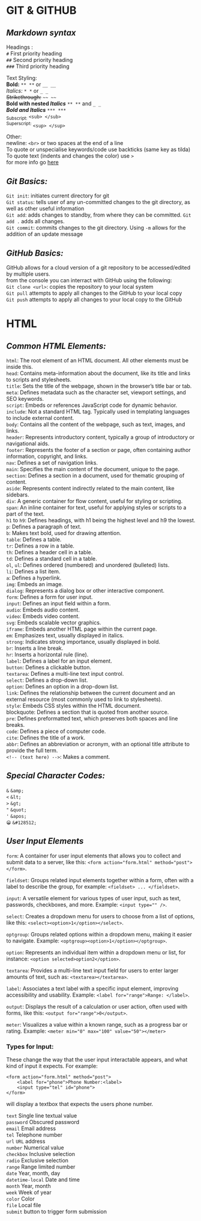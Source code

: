 # **GIT & GITHUB**

## *Markdown syntax*
Headings :  
`#` First priority heading  
`##` Second priority heading  
`###` Third priority heading  

Text Styling:  
**Bold:** `** **` or `__ __`  
*Italics:* `* *` or `_ _`  
~~Strikethrough:~~ `~~ ~~`  
**Bold with nested _Italics_**  `** **` and `_ _`  
***Bold and Italics*** `*** ***`  
<sub>Subscript:</sub> `<sub> </sub>`  
<sup>Superscript:</sup> `<sup> </sup>`  

Other:  
newline: `<br>` or two spaces at the end of a line  
To quote or unspecialise keywords/code use backticks (same key as tilda)  
To quote text (indents and changes the color) use `>`  
for more info go [here](https://docs.github.com/en/get-started/writing-on-github/getting-started-with-writing-and-formatting-on-github/basic-writing-and-formatting-syntax)  


## *Git Basics:*  
`Git init`: initiates current directory for git  
`Git status`: tells user of any un-committed changes to the git directory, as well as other useful information  
`Git add`: adds changes to standby, from where they can be committed. `Git add .` adds all changes.  
`Git commit`: commits changes to the git directory. Using `-m` allows for the addition of an update message  


## *GitHub Basics:*  
GitHub allows for a cloud version of a git repository to be accessed/edited by multiple users.   
from the console you can interract with GitHub using the following:  
`Git clone <url>`: copies the repository to your local system  
`Git pull` attempts to apply all changes to the GitHub to your local copy  
`Git push` attempts to apply all changes to your local copy to the GitHub  

# **HTML**

## *Common HTML Elements:*  
`html`: The root element of an HTML document. All other elements must be inside this.  
`head`: Contains meta-information about the document, like its title and links to scripts and stylesheets.  
`title`: Sets the title of the webpage, shown in the browser’s title bar or tab.  
`meta`: Defines metadata such as the character set, viewport settings, and SEO keywords.  
`script`: Embeds or references JavaScript code for dynamic behavior.  
`include`: Not a standard HTML tag. Typically used in templating languages to include external content.  
`body`: Contains all the content of the webpage, such as text, images, and links.  
`header`: Represents introductory content, typically a group of introductory or navigational aids.  
`footer`: Represents the footer of a section or page, often containing author information, copyright, and links.  
`nav`: Defines a set of navigation links.  
`main`: Specifies the main content of the document, unique to the page.  
`section`: Defines a section in a document, used for thematic grouping of content.  
`aside`: Represents content indirectly related to the main content, like sidebars.  
`div`: A generic container for flow content, useful for styling or scripting.  
`span`: An inline container for text, useful for applying styles or scripts to a part of the text.  
`h1` to `h9`: Defines headings, with h1 being the highest level and h9 the lowest.  
`p`: Defines a paragraph of text.  
`b`: Makes text bold, used for drawing attention.  
`table`: Defines a table.  
`tr`: Defines a row in a table.  
`th`: Defines a header cell in a table.  
`td`: Defines a standard cell in a table.  
`ol`, `ul`: Defines ordered (numbered) and unordered (bulleted) lists.  
`li`: Defines a list item.  
`a`: Defines a hyperlink.  
`img`: Embeds an image.  
`dialog`: Represents a dialog box or other interactive component.  
`form`: Defines a form for user input.  
`input`: Defines an input field within a form.  
`audio`: Embeds audio content.  
`video`: Embeds video content.  
`svg`: Embeds scalable vector graphics.  
`iframe`: Embeds another HTML page within the current page.  
`em`: Emphasizes text, usually displayed in italics.  
`strong`: Indicates strong importance, usually displayed in bold.  
`br`: Inserts a line break.  
`hr`: Inserts a horizontal rule (line).  
`label`: Defines a label for an input element.  
`button`: Defines a clickable button.  
`textarea`: Defines a multi-line text input control.  
`select`: Defines a drop-down list.  
`option`: Defines an option in a drop-down list.  
`link`: Defines the relationship between the current document and an external resource (most commonly used to link to stylesheets).  
`style`: Embeds CSS styles within the HTML document.  
blockquote: Defines a section that is quoted from another source.  
`pre`: Defines preformatted text, which preserves both spaces and line breaks.  
`code`: Defines a piece of computer code.  
`cite`: Defines the title of a work.  
`abbr`: Defines an abbreviation or acronym, with an optional title attribute to provide the full term.  
`<!-- (text here) -->`: Makes a comment.

## *Special Character Codes:*  
`&`	`&amp;`  
`<`	`&lt;`  
`>`	`&gt;`  
`"`	`&quot;`  
`'`	`&apos;`  
`😀`	`&#128512;`  

## *User Input Elements*
`form`: A container for user input elements that allows you to collect and submit data to a server, like this: `<form action="form.html" method="post"></form>`.  

`fieldset`: Groups related input elements together within a form, often with a label to describe the group, for example: `<fieldset> ... </fieldset>`.  

`input`: A versatile element for various types of user input, such as text, passwords, checkboxes, and more. Example: `<input type="" />`.  

`select`: Creates a dropdown menu for users to choose from a list of options, like this: `<select><option>1</option></select>`.  

`optgroup`: Groups related options within a dropdown menu, making it easier to navigate. Example: `<optgroup><option>1</option></optgroup>`.  

`option`: Represents an individual item within a dropdown menu or list, for instance: `<option selected>option2</option>`.  

`textarea`: Provides a multi-line text input field for users to enter larger amounts of text, such as: `<textarea></textarea>`.  

`label`: Associates a text label with a specific input element, improving accessibility and usability. Example: `<label for="range">Range: </label>`.  

`output`: Displays the result of a calculation or user action, often used with forms, like this: `<output for="range">0</output>`.  

`meter`: Visualizes a value within a known range, such as a progress bar or rating. Example: `<meter min="0" max="100" value="50"></meter>`  
  
### Types for Input:  
These change the way that the user input interactable appears, and what kind of input it expects. For example:  
```
<form action="form.html" method="post">
    <label for="phone">Phone Number:<label>
    <input type="tel" id="phone">
</form>
```  
will display a textbox that expects the users phone number.  

`text`	Single line textual value  
`password`	Obscured password  
`email`	Email address  
`tel`	Telephone number  
`url`	`URL` address  
`number`	Numerical value  
`checkbox`	Inclusive selection  
`radio`	Exclusive selection  
`range`	Range limited number  
`date`	Year, month, day  
`datetime-local`	Date and time  
`month`	Year, month  
`week`	Week of year  
`color`	Color  
`file`	Local file  
`submit`	button to trigger form submission  

